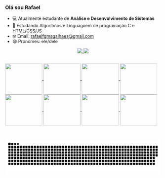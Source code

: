 ### Olá sou Rafael


- 💻 Atualmente estudante de **Análise e Desenvolvimento de Sistemas**
- 📖 Estudando Algoritmos e Linguaguem de programação C e HTML/CSS/JS
- ✉ Email: rafaelfgmagalhaes@gmail.com
- 😄 Pronomes: ele/dele

<div align="center">
  <a href="https://github.com/Rafaelfgmagahaes">
  <img height="180em" src="https://github-readme-stats.vercel.app/api?username=Rafaelfgmagalhaes&show_icons=true&theme=outrun&include_all_commits=true&count_private=true"/>
  <img height="180em" src="https://github-readme-stats.vercel.app/api/top-langs/?username=Rafaelfgmagalhaes&layout=compact&langs_count=7&theme=outrun"/>
</div>


##

<img align="center" height="100" width="120" src="https://cdn.jsdelivr.net/gh/devicons/devicon/icons/c/c-original.svg" />
<img align="center" height="100" width="120" src="https://cdn.jsdelivr.net/gh/devicons/devicon/icons/html5/html5-original-wordmark.svg" />
<img align="center" height="100" width="120" src="https://cdn.jsdelivr.net/gh/devicons/devicon/icons/css3/css3-original-wordmark.svg" />
<img align="center" height="100" width="120" src="https://cdn.jsdelivr.net/gh/devicons/devicon/icons/javascript/javascript-original.svg" />
<img align="center" height="100" width="120" src="https://cdn.jsdelivr.net/gh/devicons/devicon/icons/mysql/mysql-original-wordmark.svg" />
<img align="center" height="100" width="120" src="https://cdn.jsdelivr.net/gh/devicons/devicon/icons/windows8/windows8-original.svg" />
<img align="center" height="100" width="120" src="https://cdn.jsdelivr.net/gh/devicons/devicon/icons/msdos/msdos-original.svg" />
<img align="center" height="100" width="120" src="https://cdn.jsdelivr.net/gh/devicons/devicon/icons/linux/linux-original.svg" />
<div style="display: inline_block"><br>

##

  ![Snake animation](https://github.com/Rafaelfgmagalhaes/Rafaelfgmagalhaes/blob/output/github-contribution-grid-snake.svg)

  

 </div>
